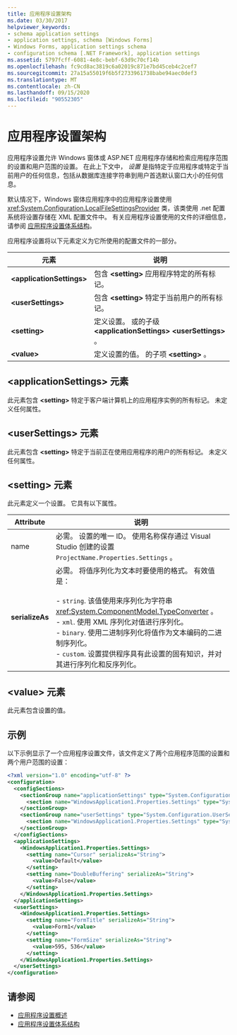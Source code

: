 ```yaml
---
title: 应用程序设置架构
ms.date: 03/30/2017
helpviewer_keywords:
- schema application settings
- application settings, schema [Windows Forms]
- Windows Forms, application settings schema
- configuration schema [.NET Framework], application settings
ms.assetid: 5797fcff-6081-4e8c-bebf-63d9c70cf14b
ms.openlocfilehash: fc9cd8ac3819c6a02019c871e7bd45ceb4c2cef7
ms.sourcegitcommit: 27a15a55019f6b5f2733961738babe94aec0def3
ms.translationtype: MT
ms.contentlocale: zh-CN
ms.lasthandoff: 09/15/2020
ms.locfileid: "90552305"
---
```

# <a name="application-settings-schema"></a>应用程序设置架构

应用程序设置允许 Windows 窗体或 ASP.NET 应用程序存储和检索应用程序范围的设置和用户范围的设置。 在此上下文中， *设置* 是指特定于应用程序或特定于当前用户的任何信息，包括从数据库连接字符串到用户首选默认窗口大小的任何信息。

默认情况下，Windows 窗体应用程序中的应用程序设置使用 <xref:System.Configuration.LocalFileSettingsProvider> 类，该类使用 .net 配置系统将设置存储在 XML 配置文件中。 有关应用程序设置使用的文件的详细信息，请参阅 [应用程序设置体系结构](/dotnet/desktop/winforms/advanced/application-settings-architecture)。

应用程序设置将以下元素定义为它所使用的配置文件的一部分。

| 元素                    | 说明                                                                           |
| -------------------------- | ------------------------------------------------------------------------------------- |
| **\<applicationSettings>** | 包含 **\<setting>** 应用程序特定的所有标记。                         |
| **\<userSettings>**        | 包含 **\<setting>** 特定于当前用户的所有标记。                        |
| **\<setting>**             | 定义设置。 或的子级 **\<applicationSettings>** **\<userSettings>** 。 |
| **\<value>**               | 定义设置的值。 的子项 **\<setting>** 。                                   |

## <a name="applicationsettings-element"></a>\<applicationSettings> 元素

此元素包含 **\<setting>** 特定于客户端计算机上的应用程序实例的所有标记。 未定义任何属性。

## <a name="usersettings-element"></a>\<userSettings> 元素

此元素包含 **\<setting>** 特定于当前正在使用应用程序的用户的所有标记。 未定义任何属性。

## <a name="setting-element"></a>\<setting> 元素

此元素定义一个设置。 它具有以下属性。

| Attribute        | 说明 |
| ---------------- | ----------- |
| name         | 必需。 设置的唯一 ID。 使用名称保存通过 Visual Studio 创建的设置 `ProjectName.Properties.Settings` 。 |
| **serializeAs** | 必需。 将值序列化为文本时要使用的格式。 有效值是：<br><br>- `string`. 该值使用来序列化为字符串 <xref:System.ComponentModel.TypeConverter> 。<br>- `xml`. 使用 XML 序列化对值进行序列化。<br>- `binary`. 使用二进制序列化将值作为文本编码的二进制序列化。<br />- `custom`. 设置提供程序具有此设置的固有知识，并对其进行序列化和反序列化。 |

## <a name="value-element"></a>\<value> 元素

此元素包含设置的值。

## <a name="example"></a>示例

以下示例显示了一个应用程序设置文件，该文件定义了两个应用程序范围的设置和两个用户范围的设置：

```xml
<?xml version="1.0" encoding="utf-8" ?>
<configuration>
  <configSections>
    <sectionGroup name="applicationSettings" type="System.Configuration.ApplicationSettingsGroup, System, Version=2.0.0.0, Culture=neutral, PublicKeyToken=b77a5c561934e089">
      <section name="WindowsApplication1.Properties.Settings" type="System.Configuration.ClientSettingsSection, System, Version=2.0.0.0, Culture=neutral, PublicKeyToken=b77a5c561934e089" />
    </sectionGroup>
    <sectionGroup name="userSettings" type="System.Configuration.UserSettingsGroup, System, Version=2.0.0.0, Culture=neutral, PublicKeyToken=b77a5c561934e089">
      <section name="WindowsApplication1.Properties.Settings" type="System.Configuration.ClientSettingsSection, System, Version=2.0.0.0, Culture=neutral, PublicKeyToken=b77a5c561934e089" allowExeDefinition="MachineToLocalUser" />
    </sectionGroup>
  </configSections>
  <applicationSettings>
    <WindowsApplication1.Properties.Settings>
      <setting name="Cursor" serializeAs="String">
        <value>Default</value>
      </setting>
      <setting name="DoubleBuffering" serializeAs="String">
        <value>False</value>
      </setting>
    </WindowsApplication1.Properties.Settings>
  </applicationSettings>
  <userSettings>
    <WindowsApplication1.Properties.Settings>
      <setting name="FormTitle" serializeAs="String">
        <value>Form1</value>
      </setting>
      <setting name="FormSize" serializeAs="String">
        <value>595, 536</value>
      </setting>
    </WindowsApplication1.Properties.Settings>
  </userSettings>
</configuration>
```

## <a name="see-also"></a>请参阅

- [应用程序设置概述](/dotnet/desktop/winforms/advanced/application-settings-overview)
- [应用程序设置体系结构](/dotnet/desktop/winforms/advanced/application-settings-architecture)

